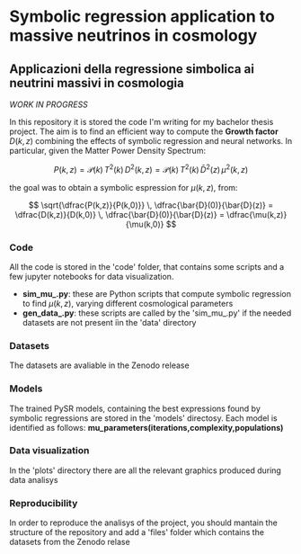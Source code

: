 # Symbolic regression application to massive neutrinos in cosmology
## Applicazioni della regressione simbolica ai neutrini massivi in cosmologia

_WORK IN PROGRESS_

In this repository it is stored the code I'm writing for my bachelor thesis project. The aim is to find an efficient way to compute the **Growth factor** $D(k,z)$ combining the effects of symbolic regression and neural networks.
In particular, given the Matter Power Density Spectrum:

$$ P(k,z) = \mathcal{P}(k) \, T^2(k) \, D^2(k,z) = \mathcal{P}(k) \, T^2(k) \, \bar{D}^2(z) \, \mu^2(k,z) $$

the goal was to obtain a symbolic espression for $\mu(k,z)$, from:

$$ \sqrt{\dfrac{P(k,z)}{P(k,0)}} \, \dfrac{\bar{D}(0)}{\bar{D}(z)}  = \dfrac{D(k,z)}{D(k,0)} \, \dfrac{\bar{D}(0)}{\bar{D}(z)} = \dfrac{\mu(k,z)}{\mu(k,0)} $$


### Code
All the code is stored in the 'code' folder, that contains some scripts and a few jupyter notebooks for data visualization.
- **sim_mu_.py**: these are Python scripts that compute symbolic regression to find $\mu(k,z)$, varying different cosmological parameters
- **gen_data_.py**: these scripts are called by the 'sim_mu_.py' if the needed datasets are not present iìn the 'data' directory

### Datasets
The datasets are avaliable in the Zenodo release

### Models
The trained PySR models, containing the best expressions found by symbolic regressions are stored in the 'models' directosy. Each model is identified as follows: **mu_parameters(iterations,complexity,populations)**

### Data visualization
In the 'plots' directory there are all the relevant graphics produced during data analisys

### Reproducibility
In order to reproduce the analisys of the project, you should mantain the structure of the repository and add a 'files' folder which contains the datasets from the Zenodo relase
